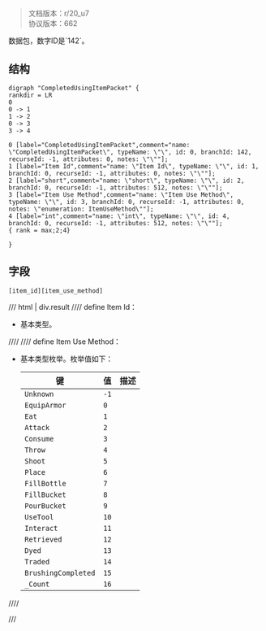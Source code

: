 # <!-- md:samp CompletedUsingItemPacket -->

> 文档版本：r/20_u7<br/>协议版本：662

<!-- md:samp CompletedUsingItemPacket -->数据包，数字ID是`142`。

## 结构

```viz
digraph "CompletedUsingItemPacket" {
rankdir = LR
0
0 -> 1
1 -> 2
0 -> 3
3 -> 4

0 [label="CompletedUsingItemPacket",comment="name: \"CompletedUsingItemPacket\", typeName: \"\", id: 0, branchId: 142, recurseId: -1, attributes: 0, notes: \"\""];
1 [label="Item Id",comment="name: \"Item Id\", typeName: \"\", id: 1, branchId: 0, recurseId: -1, attributes: 0, notes: \"\""];
2 [label="short",comment="name: \"short\", typeName: \"\", id: 2, branchId: 0, recurseId: -1, attributes: 512, notes: \"\""];
3 [label="Item Use Method",comment="name: \"Item Use Method\", typeName: \"\", id: 3, branchId: 0, recurseId: -1, attributes: 0, notes: \"enumeration: ItemUseMethod\""];
4 [label="int",comment="name: \"int\", typeName: \"\", id: 4, branchId: 0, recurseId: -1, attributes: 512, notes: \"\""];
{ rank = max;2;4}

}

```

## 字段

```title='CompletedUsingItemPacket'
[item_id][item_use_method]
```

/// html | div.result
//// define
Item Id：<!-- md:samp short -->

- 基本类型。


////
//// define
Item Use Method：<!-- md:samp int -->

- 基本类型枚举。枚举值如下：

  |键|值|描述|
  |---|---|---|
  |`Unknown`|`-1`||
  |`EquipArmor`|`0`||
  |`Eat`|`1`||
  |`Attack`|`2`||
  |`Consume`|`3`||
  |`Throw`|`4`||
  |`Shoot`|`5`||
  |`Place`|`6`||
  |`FillBottle`|`7`||
  |`FillBucket`|`8`||
  |`PourBucket`|`9`||
  |`UseTool`|`10`||
  |`Interact`|`11`||
  |`Retrieved`|`12`||
  |`Dyed`|`13`||
  |`Traded`|`14`||
  |`BrushingCompleted`|`15`||
  |`_Count`|`16`||



////

///

